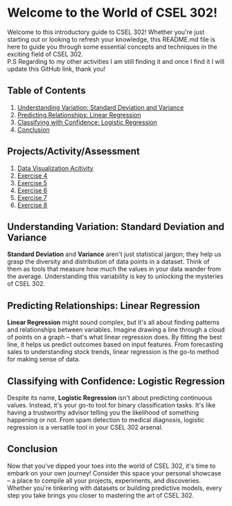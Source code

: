 # Welcome to the World of CSEL 302!

Welcome to this introductory guide to CSEL 302! Whether you're just starting out or looking to refresh your knowledge, this README.md file is here to guide you through some essential concepts and techniques in the exciting field of CSEL 302. <br>
P.S Regarding to my other activities I am still finding it and once I find it I will update this GitHub link, thank you!

## Table of Contents
1. [Understanding Variation: Standard Deviation and Variance](#understanding-variation-standard-deviation-and-variance)
2. [Predicting Relationships: Linear Regression](#predicting-relationships-linear-regression)
3. [Classifying with Confidence: Logistic Regression](#classifying-with-confidence-logistic-regression)
4. [Conclusion](#conclusion)

## Projects/Activity/Assessment
1. <a href="Data Visualization Acitivity/Data Visualization Activity.ipynb">Data Visualization Acitivity</a>
2. <a href="Exercise 4/2A-BARBADILLO-EXER4.ipynb">Exercise 4</a>
3. <a href="Exercise 5/2A-BARBADILLO-EXER5.ipynb">Exercise 5</a>
4. <a href="Exercise 6/2A-BARBADILLO-EXER6.ipynb">Exercise 6</a>
5. <a href="Exercise 7/2A-BARBADILLO-EXER7.ipynb">Exercise 7</a>
6. <a href="Exercise 8 (MIdterms)/2A-BARBADILLO-MIDTERM.ipynb">Exercise 8</a>

## Understanding Variation: Standard Deviation and Variance

**Standard Deviation** and **Variance** aren't just statistical jargon; they help us grasp the diversity and distribution of data points in a dataset. Think of them as tools that measure how much the values in your data wander from the average. Understanding this variability is key to unlocking the mysteries of CSEL 302.

## Predicting Relationships: Linear Regression

**Linear Regression** might sound complex, but it's all about finding patterns and relationships between variables. Imagine drawing a line through a cloud of points on a graph – that's what linear regression does. By fitting the best line, it helps us predict outcomes based on input features. From forecasting sales to understanding stock trends, linear regression is the go-to method for making sense of data.

## Classifying with Confidence: Logistic Regression

Despite its name, **Logistic Regression** isn't about predicting continuous values. Instead, it's your go-to tool for binary classification tasks. It's like having a trustworthy advisor telling you the likelihood of something happening or not. From spam detection to medical diagnosis, logistic regression is a versatile tool in your CSEL 302 arsenal.

## Conclusion


Now that you've dipped your toes into the world of CSEL 302, it's time to embark on your own journey! Consider this space your personal showcase – a place to compile all your projects, experiments, and discoveries. Whether you're tinkering with datasets or building predictive models, every step you take brings you closer to mastering the art of CSEL 302.
